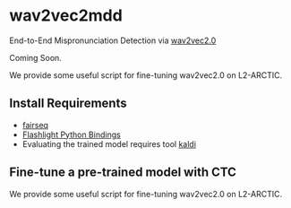 # wav2vec2mdd
End-to-End Mispronunciation Detection via [wav2vec2.0](https://github.com/pytorch/fairseq/blob/1bba712622b8ae4efb3eb793a8a40da386fe11d0/examples/wav2vec/README.md)

Coming Soon. 

We provide some useful script for fine-tuning wav2vec2.0 on L2-ARCTIC.

## Install Requirements

* [fairseq](https://github.com/pytorch/fairseq/blob/master/README.md)
* [Flashlight Python Bindings](https://github.com/facebookresearch/flashlight/tree/master/bindings/python)
* Evaluating the trained model requires tool [kaldi](https://kaldi-asr.org)

## Fine-tune a pre-trained model with CTC
We provide some useful script for fine-tuning wav2vec2.0 on L2-ARCTIC.
<div style='display: none'>

### Prepare training data manifest
```
$ python l2_labels.py /path/to/waves --dest /manifest/path 
```
### Fine-tune a pre-trained model
Edit the run.sh
```bash
#!/usr/python/bin/

export CUDA_VISIBLE_DEVICES=1 # GPU device ID
DATASET=/manifest/path

FAIRSEQ_PATH=/path/to/fairseq
valid_subset=valid
model_path=/path/to/pretrain_model.pt  # do not use finetuned model
config_dir=/path/to/config 

config_name=base_finetune # made by reffering https://github.com/pytorch/fairseq/blob/master/examples/wav2vec/config/finetuning/base_10m.yaml
labels=phn
python3 $FAIRSEQ_PATH/fairseq_cli/hydra_train.py \
    distributed_training.distributed_port=0 \
    task.labels=$labels \
    task.data=$DATASET \
    dataset.valid_subset=$valid_subset \
    distributed_training.distributed_world_size=1 \
    model.w2v_path=$model_path \
    --config-dir $config_dir \
    --config-name $config_name
```
and 
```bash
$ sh run.sh
```
### Evaluating a CTC model
Edit the evaluate.sh
```bash
#!/usr/python/bin/

# Evaluating the CTC model
export CUDA_VISIBLE_DEVICES=0
DATASET=/manifest/path
FAIRSEQ_PATH=/path/to/fairseq

python3 $FAIRSEQ_PATH/examples/speech_recognition/infer.py $DATASET --task audio_pretraining \
--nbest 1 --path /path/to/checkpoints/checkpoint_best.pt --gen-subset test --results-path $DATASET --w2l-decoder viterbi \
--lm-weight 0 --word-score -1 --sil-weight 0 --criterion ctc --labels phn --max-tokens 640000

# Env 
export KALDI_ROOT=/path/to/kaldi
[ -f $KALDI_ROOT/tools/env.sh ] && . $KALDI_ROOT/tools/env.sh
export PATH=$PWD/utils/:$KALDI_ROOT/tools/openfst/bin:$KALDI_ROOT/tools/irstlm/bin/:$PWD:$PATH
[ ! -f $KALDI_ROOT/tools/config/common_path.sh ] && echo >&2 "The standard file $KALDI_ROOT/tools/config/common_path.sh is not present -> Exit!" && exit 1
. $KALDI_ROOT/tools/config/common_path.sh
export LC_ALL=C

# calculate the result of MDD
python3 result.py
align-text ark:ref.txt  ark:annotation.txt ark,t:- | wer_per_utt_details.pl > ref_human_detail
align-text ark:annotation.txt  ark:hypo.txt ark,t:- | wer_per_utt_details.pl > human_our_detail
align-text ark:ref.txt  ark:hypo.txt ark,t:- | wer_per_utt_details.pl > ref_our_detail
python3 ins_del_sub_cor_analysis.py
rm ref_human_detail human_our_detail ref_our_detail
```
and 
```bash
$ sh evaluate.sh >> result
```

   
# What's more
we are going to make wav2vec2-based model to provide dignose information in near future, Please stay tuned.
    
